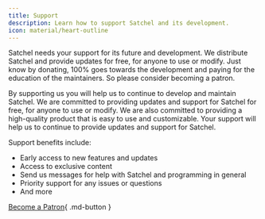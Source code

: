```yaml
---
title: Support
description: Learn how to support Satchel and its development.
icon: material/heart-outline
---
```


Satchel needs your support for its future and development. We distribute Satchel and provide updates for free, for anyone to use or modify. Just know by donating, 100% goes towards the development and paying for the education of the maintainers. So please consider becoming a patron.

By supporting us you will help us to continue to develop and maintain Satchel. We are committed to providing updates and support for Satchel for free, for anyone to use or modify. We are also committed to providing a high-quality product that is easy to use and customizable. Your support will help us to continue to provide updates and support for Satchel.

Support benefits include:

* Early access to new features and updates
* Access to exclusive content
* Send us messages for help with Satchel and programming in general
* Priority support for any issues or questions
* And more

[Become a Patron](https://patreon.com/RyanLuu){ .md-button }
